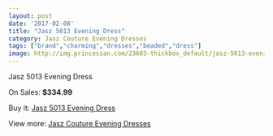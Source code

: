 ```yaml
---
layout: post
date: '2017-02-08'
title: "Jasz 5013 Evening Dress"
category: Jasz Couture Evening Dresses
tags: ["brand","charming","dresses","beaded","dress"]
image: http://img.princessan.com/23603-thickbox_default/jasz-5013-evening-dress.jpg
---
```

Jasz 5013 Evening Dress

On Sales: **$334.99**
<a href="https://www.princessan.com/en/10708-jasz-5013-evening-dress.html"><amp-img layout="responsive" width="600" height="600" src="//img.princessan.com/23603-thickbox_default/jasz-5013-evening-dress.jpg" alt="Jasz 5013 Evening Dress 0" /></a>

Buy it: [Jasz 5013 Evening Dress](https://www.princessan.com/en/10708-jasz-5013-evening-dress.html "Jasz 5013 Evening Dress")

View more: [Jasz Couture Evening Dresses](https://www.princessan.com/en/82- "Jasz Couture Evening Dresses")